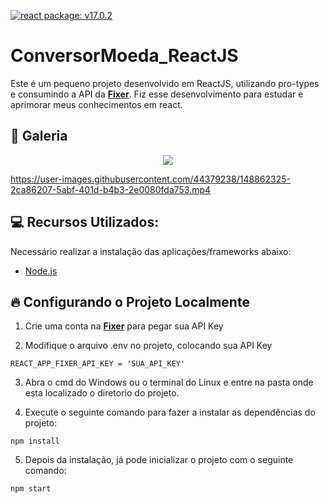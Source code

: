 [![react package: v17.0.2](https://img.shields.io/badge/react%20package%3A-%20v17.0.2-blue.svg?style=flat)](https://www.npmjs.com/package/react/v/17.0.2)

# ConversorMoeda_ReactJS

Este é um pequeno projeto desenvolvido em ReactJS, utilizando pro-types e consumindo a API da **[Fixer](https://fixer.io/)**. Fiz esse desenvolvimento para estudar e aprimorar meus conhecimentos em react.

## 📸 Galeria

<div align="center">
<img src="https://user-images.githubusercontent.com/44379238/148862617-09085361-019e-4515-a27f-e1b5a81355c8.png" />
</div>


https://user-images.githubusercontent.com/44379238/148862325-2ca86207-5abf-401d-b4b3-2e0080fda753.mp4

## :computer: Recursos Utilizados:  

Necessário realizar a instalação das aplicações/frameworks abaixo:

* [Node.js](https://nodejs.org/en/)

## :fire: Configurando o Projeto Localmente

1) Crie uma conta na **[Fixer](https://fixer.io/product)** para pegar sua API Key

2) Modifique o arquivo .env no projeto, colocando sua API Key
 ```
 REACT_APP_FIXER_API_KEY = 'SUA_API_KEY'
 ```
3) Abra o cmd do Windows ou o terminal do Linux e entre na pasta onde esta localizado o diretorio do projeto.

4) Execute o seguinte comando para fazer a instalar as dependências  do projeto:
```
npm install
```
5) Depois da instalação, já pode inicializar o projeto com o seguinte comando:
```
npm start
```


